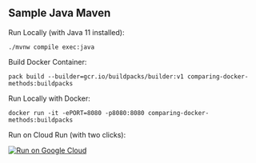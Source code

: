 Sample Java Maven
-----------------

Run Locally (with Java 11 installed):
```
./mvnw compile exec:java
```

Build Docker Container:
```
pack build --builder=gcr.io/buildpacks/builder:v1 comparing-docker-methods:buildpacks
```

Run Locally with Docker:
```
docker run -it -ePORT=8080 -p8080:8080 comparing-docker-methods:buildpacks
```

Run on Cloud Run (with two clicks):

[![Run on Google Cloud](https://deploy.cloud.run/button.svg)](https://deploy.cloud.run)
